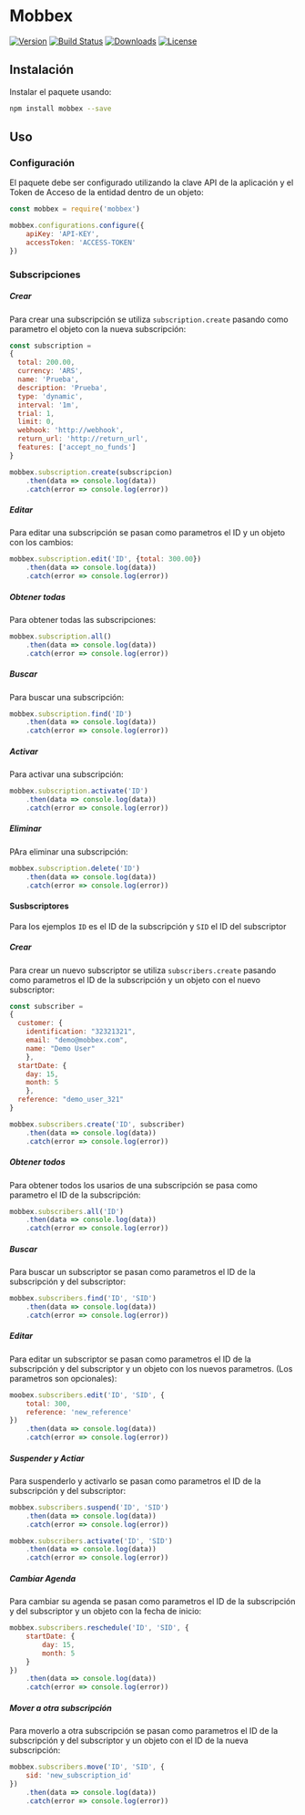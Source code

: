 # Mobbex
[![Version](https://img.shields.io/npm/v/mobbex.svg)](https://www.npmjs.org/package/mobbex)
[![Build Status](https://travis-ci.org/GrosfeldEzekiel/mobbex-node.svg?branch=master)](https://travis-ci.org/GrosfeldEzekiel/mobbex-node)
[![Downloads](https://img.shields.io/npm/dt/mobbex.svg)](http://npmjs.com/package/mobbex)
[![License](https://img.shields.io/apm/l/vim-mode)](https://github.com/GrosfeldEzekiel/mobbex-node/blob/master/LICENSE)


## Instalación

Instalar el paquete usando:

```sh
npm install mobbex --save
```

## Uso

### Configuración
El paquete debe ser configurado utilizando la clave API de la aplicación y el Token de Acceso de la entidad dentro de un objeto:

```javascript
const mobbex = require('mobbex')

mobbex.configurations.configure({
    apiKey: 'API-KEY',
    accessToken: 'ACCESS-TOKEN'
})
```
### Subscripciones
##### Crear
Para crear una subscripción se utiliza ``subscription.create`` pasando como parametro el objeto con la nueva subscripción:
```javascript
const subscription =
{
  total: 200.00,
  currency: 'ARS',
  name: 'Prueba',
  description: 'Prueba',
  type: 'dynamic',
  interval: '1m',
  trial: 1,
  limit: 0,
  webhook: 'http://webhook',
  return_url: 'http://return_url',
  features: ['accept_no_funds']
}

mobbex.subscription.create(subscripcion)
    .then(data => console.log(data))
    .catch(error => console.log(error))
```

##### Editar
Para editar una subscripción se pasan como parametros el ID y un objeto con los cambios:
```javascript
mobbex.subscription.edit('ID', {total: 300.00})
    .then(data => console.log(data))
    .catch(error => console.log(error))
```

##### Obtener todas
Para obtener todas las subscripciones:
```javascript
mobbex.subscription.all()
    .then(data => console.log(data))
    .catch(error => console.log(error))
```

##### Buscar
Para buscar una subscripción:
```javascript
mobbex.subscription.find('ID')
    .then(data => console.log(data))
    .catch(error => console.log(error))
```

##### Activar
Para activar una subscripción:
```javascript
mobbex.subscription.activate('ID')
    .then(data => console.log(data))
    .catch(error => console.log(error))
```

##### Eliminar
PAra eliminar una subscripción:
```javascript
mobbex.subscription.delete('ID')
    .then(data => console.log(data))
    .catch(error => console.log(error))
```

#### Susbscriptores
Para los ejemplos ``ID`` es el ID de la subscripción y ``SID`` el ID del subscriptor

##### Crear
Para crear un nuevo subscriptor se utiliza ``subscribers.create`` pasando como parametros el ID de la subscripción y un objeto con el nuevo subscriptor:
```javascript
const subscriber =
{
  customer: {
    identification: "32321321",
    email: "demo@mobbex.com",
    name: "Demo User"
    },
  startDate: {
    day: 15,
    month: 5
    },
  reference: "demo_user_321"
}

mobbex.subscribers.create('ID', subscriber)
    .then(data => console.log(data))
    .catch(error => console.log(error))
```

##### Obtener todos
Para obtener todos los usarios de una subscripción se pasa como parametro el ID de la subscripción:
```javascript
mobbex.subscribers.all('ID')
    .then(data => console.log(data))
    .catch(error => console.log(error))
```

##### Buscar
Para buscar un subscriptor se pasan como parametros el ID de la subscripción y del subscriptor:
```javascript
mobbex.subscribers.find('ID', 'SID')
    .then(data => console.log(data))
    .catch(error => console.log(error))
```

##### Editar
Para editar un subscriptor se pasan como parametros el ID de la subscripción y del subscriptor y un objeto con los nuevos parametros. (Los parametros son opcionales):
```javascript
moobex.subscribers.edit('ID', 'SID', {
    total: 300,
    reference: 'new_reference'
})
    .then(data => console.log(data))
    .catch(error => console.log(error))
```

##### Suspender y Actiar
Para suspenderlo y activarlo se pasan como parametros el ID de la subscripción y del subscriptor:
```javascript
mobbex.subscribers.suspend('ID', 'SID')
    .then(data => console.log(data))
    .catch(error => console.log(error))

mobbex.subscribers.activate('ID', 'SID')
    .then(data => console.log(data))
    .catch(error => console.log(error))
```

##### Cambiar Agenda
Para cambiar su agenda se pasan como parametros el ID de la subscripción y del subscriptor y un objeto con la fecha de inicio:
```javascript
mobbex.subscribers.reschedule('ID', 'SID', {
    startDate: {
        day: 15,
        month: 5
    }
})
    .then(data => console.log(data))
    .catch(error => console.log(error))
```

##### Mover a otra subscripción
Para moverlo a otra subscripción se pasan como parametros el ID de la subscripción y del subscriptor y un objeto con el ID de la nueva subscripción:
```javascript
mobbex.subscribers.move('ID', 'SID', {
    sid: 'new_subscription_id'
})
    .then(data => console.log(data))
    .catch(error => console.log(error))
```
